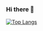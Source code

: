 ### Hi there 👋

[![Top Langs](https://github-readme-stats.vercel.app/api/top-langs/?username=agustiyann&layout=compact&theme=onedark)](https://github.com/anuraghazra/github-readme-stats)
